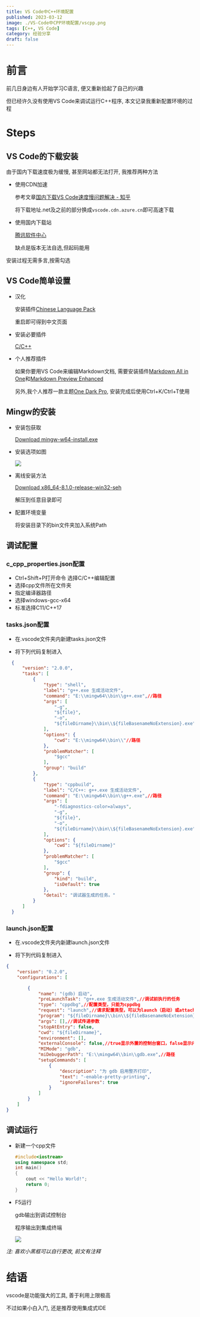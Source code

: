 ```yaml
---
title: VS Code中C++环境配置
published: 2023-03-12
image: ./VS-Code中CPP环境配置/vscpp.png
tags: [C++, VS Code]
category: 经验分享
draft: false
---
```




# 前言

前几日身边有人开始学习C语言, 便又重新拾起了自己的兴趣

但已经许久没有使用VS Code来调试运行C++程序, 本文记录我重新配置环境的过程



# Steps



## VS Code的下载安装

由于国内下载速度极为缓慢, 甚至网站都无法打开, 我推荐两种方法

- 使用CDN加速

  参考文章[国内下载VS Code速度慢问题解决 - 知乎](https://zhuanlan.zhihu.com/p/112215618)

  将下载地址.net及之前的部分换成`vscode.cdn.azure.cn`即可高速下载

- 使用国内下载站

  [腾讯软件中心](https://pc.qq.com/detail/16/detail_22856.html)

  缺点是版本无法自选,但起码能用

安装过程无需多言,按需勾选



## VS Code简单设置

- 汉化

  安装插件[Chinese Language Pack](https://marketplace.visualstudio.com/items?itemName=MS-CEINTL.vscode-language-pack-zh-hans)

  重启即可得到中文页面

- 安装必要插件

  [C/C++](https://marketplace.visualstudio.com/items?itemName=ms-vscode.cpptools)

- 个人推荐插件

  如果你要用VS Code来编辑Markdown文档, 需要安装插件[Markdown All in One](https://marketplace.visualstudio.com/items?itemName=yzhang.markdown-all-in-one)和[Markdown Preview Enhanced](https://marketplace.visualstudio.com/items?itemName=shd101wyy.markdown-preview-enhanced)

  另外,我个人推荐一款主题[One Dark Pro](https://marketplace.visualstudio.com/items?itemName=zhuangtongfa.Material-theme), 安装完成后使用Ctrl+K/Ctrl+T使用



## Mingw的安装

- 安装包获取

  [Download mingw-w64-install.exe](https://sourceforge.net/projects/mingw-w64/files/Toolchains%20targetting%20Win32/Personal%20Builds/mingw-builds/installer/mingw-w64-install.exe/download)

- 安装选项如图

  ![](./VS-Code中CPP环境配置/install.png)

- 离线安装方法

  [Download x86_64-8.1.0-release-win32-seh](https://sourceforge.net/projects/mingw-w64/files/Toolchains%20targetting%20Win64/Personal%20Builds/mingw-builds/8.1.0/threads-win32/seh/x86_64-8.1.0-release-win32-seh-rt_v6-rev0.7z/download)

  解压到任意目录即可

- 配置环境变量

  将安装目录下的bin文件夹加入系统Path



## 调试配置

### c_cpp_properties.json配置

- Ctrl+Shift+P打开命令 选择C/C++编辑配置
- 选择cpp文件所在文件夹
- 指定编译器路径
- 选择windows-gcc-x64
- 标准选择C11/C++17

### tasks.json配置

- 在.vscode文件夹内新建tasks.json文件

- 将下列代码复制进入

```json
  {
      "version": "2.0.0",
      "tasks": [
          {
              "type": "shell",
              "label": "g++.exe 生成活动文件",
              "command": "E:\\mingw64\\bin\\g++.exe",//路径
              "args": [
                  "-g",
                  "${file}",
                  "-o",
                  "${fileDirname}\\bin\\${fileBasenameNoExtension}.exe"//把exe放入bin/
              ],
              "options": {
                  "cwd": "E:\\mingw64\\bin\\"//路径
              },
              "problemMatcher": [
                  "$gcc"
              ],
              "group": "build"
          },
          {
              "type": "cppbuild",
              "label": "C/C++: g++.exe 生成活动文件",
              "command": "E:\\mingw64\\bin\\g++.exe",//路径
              "args": [
                  "-fdiagnostics-color=always",
                  "-g",
                  "${file}",
                  "-o",
                  "${fileDirname}\\bin\\${fileBasenameNoExtension}.exe"//运行exe
              ],
              "options": {
                  "cwd": "${fileDirname}"
              },
              "problemMatcher": [
                  "$gcc"
              ],
              "group": {
                  "kind": "build",
                  "isDefault": true
              },
              "detail": "调试器生成的任务。"
          }
      ]
  }
```

### launch.json配置

- 在.vscode文件夹内新建launch.json文件

- 将下列代码复制进入

```json
{
    "version": "0.2.0",
    "configurations": [

        {
            "name": "(gdb) 启动",
            "preLaunchTask": "g++.exe 生成活动文件",//调试前执行的任务
            "type": "cppdbg",//配置类型，只能为cppdbg
            "request": "launch",//请求配置类型，可以为launch（启动）或attach（附加）
            "program": "${fileDirname}\\bin\\${fileBasenameNoExtension}.exe",//exe路径
            "args": [],//调试传递参数
            "stopAtEntry": false,
            "cwd": "${fileDirname}",
            "environment": [],
            "externalConsole": false,//true显示外置的控制台窗口，false显示内置终端
            "MIMode": "gdb",
            "miDebuggerPath": "E:\\mingw64\\bin\\gdb.exe",//路径
            "setupCommands": [
                {
                    "description": "为 gdb 启用整齐打印",
                    "text": "-enable-pretty-printing",
                    "ignoreFailures": true
                }
            ]
        }
    ]
}
```

## 调试运行

- 新建一个cpp文件

  ```cpp
  #include<iostream>
  using namespace std;
  int main()
  {
      cout << "Hello World!";
      return 0;
  }
  ```

- F5运行

  gdb输出到调试控制台

  程序输出到集成终端

  ![](./VS-Code中CPP环境配置/00002.png)

*注: 喜欢小黑框可以自行更改, 前文有注释*



# 结语

vscode是功能强大的工具, 善于利用上限极高

不过如果小白入门, 还是推荐使用集成式IDE
